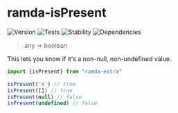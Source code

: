 # ramda-isPresent

![Version][BADGE_VERSION]
![Tests][BADGE_TRAVIS]
![Stability][BADGE_STABILITY]
![Dependencies][BADGE_DEPENDENCY]

> any -> boolean

This lets you know if it's a non-null, non-undefined value.

``` javascript
import {isPresent} from "ramda-extra"

isPresent('x') // true
isPresent([]) // true
isPresent(null) // false
isPresent(undefined) // false
```

[BADGE_TRAVIS]: https://img.shields.io/travis/krainboltgreene/ramda-extra.js.svg?maxAge=2592000&style=flat-square
[BADGE_VERSION]: https://img.shields.io/npm/v/ramda-extra.svg?maxAge=2592000&style=flat-square
[BADGE_STABILITY]: https://img.shields.io/badge/stability-strong-green.svg?maxAge=2592000&style=flat-square
[BADGE_DEPENDENCY]: https://img.shields.io/david/krainboltgreene/ramda-extra.js.svg?maxAge=2592000&style=flat-square
